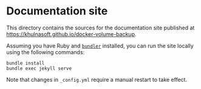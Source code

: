 # Documentation site

This directory contains the sources for the documentation site published at <https://khulnasoft.github.io/docker-volume-backup>.

Assuming you have Ruby and [`bundler`][bundler] installed, you can run the site locally using the following commands:

```
bundle install
bundle exec jekyll serve
```

Note that changes in `_config.yml` require a manual restart to take effect.

[bundler]: https://bundler.io/
